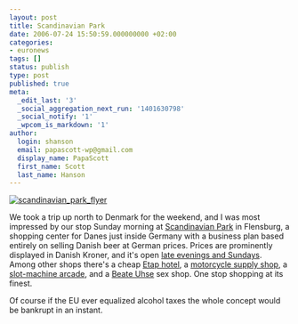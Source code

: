 ```yaml
---
layout: post
title: Scandinavian Park
date: 2006-07-24 15:50:59.000000000 +02:00
categories:
- euronews
tags: []
status: publish
type: post
published: true
meta:
  _edit_last: '3'
  _social_aggregation_next_run: '1401630798'
  _social_notify: '1'
  _wpcom_is_markdown: '1'
author:
  login: shanson
  email: papascott-wp@gmail.com
  display_name: PapaScott
  first_name: Scott
  last_name: Hanson
---
```

<p><a href="http://www.scandinavian-park.com/index.php?id=10"><img src="https://www.papascott.de/wordpress/wp-content/uploads/2006/07/scandinavian_park_flyer.jpg" alt="scandinavian_park_flyer" /></a></p>
<p>We took a trip up north to Denmark for the weekend, and I was most impressed by our stop Sunday morning at <a href="http://www.scandinavian-park.com/index.php?id=10">Scandinavian Park</a> in Flensburg, a shopping center for Danes just inside Germany with a business plan based entirely on selling Danish beer at German prices. Prices are prominently displayed in Danish Kroner, and it's open <a href="http://www.scandinavian-park.com/index.php?id=33">late evenings and Sundays</a>. Among other shops there's a cheap <a href="http://www.etaphotel.com/etaphotel/fichehotel/gb/etp/6299/fiche_hotel.shtml">Etap hotel</a>, a <a href="http://www.heingericke-flensburg.de/">motorcycle supply shop</a>, a <a href="http://www.hier-bin-ich-koenig.de/">slot-machine arcade</a>, and a <a href="http://www.beate-uhse.com/">Beate Uhse</a> sex shop. One stop shopping at its finest.</p>
<p>Of course if the EU ever equalized alcohol taxes the whole concept would be bankrupt in an instant.</p>
